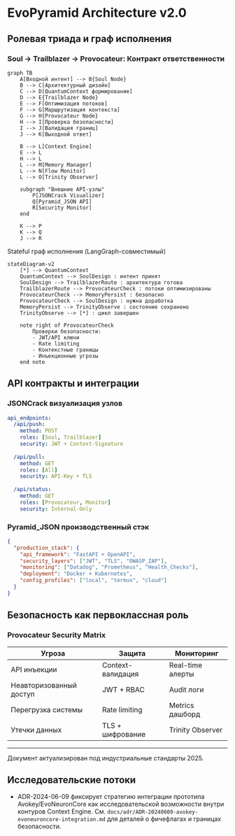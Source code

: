 # EvoPyramid Architecture v2.0

## Ролевая триада и граф исполнения

### Soul → Trailblazer → Provocateur: Контракт ответственности

```mermaid
graph TB
    A[Входной интент] --> B{Soul Node}
    B --> C[Архитектурный дизайн]
    C --> D[QuantumContext формирование]
    D --> E{Trailblazer Node}
    E --> F[Оптимизация потоков]
    F --> G[Маршрутизация контекста]
    G --> H{Provocateur Node}
    H --> I[Проверка безопасности]
    I --> J[Валидация границ]
    J --> K[Выходной ответ]
    
    B --> L[Context Engine]
    E --> L
    H --> L
    L --> M[Memory Manager]
    L --> N[Flow Monitor]
    L --> O[Trinity Observer]
    
    subgraph "Внешние API-узлы"
        P[JSONCrack Visualizer]
        Q[Pyramid_JSON API]
        R[Security Monitor]
    end
    
    K --> P
    K --> Q
    J --> R
```

Stateful граф исполнения (LangGraph-совместимый)

```mermaid
stateDiagram-v2
    [*] --> QuantumContext
    QuantumContext --> SoulDesign : интент принят
    SoulDesign --> TrailblazerRoute : архитектура готова
    TrailblazerRoute --> ProvocateurCheck : потоки оптимизированы
    ProvocateurCheck --> MemoryPersist : безопасно
    ProvocateurCheck --> SoulDesign : нужна доработка
    MemoryPersist --> TrinityObserve : состояние сохранено
    TrinityObserve --> [*] : цикл завершен
    
    note right of ProvocateurCheck
        Проверки безопасности:
        - JWT/API ключи
        - Rate limiting  
        - Контекстные границы
        - Инъекционные угрозы
    end note
```

## API контракты и интеграции

### JSONCrack визуализация узлов

```yaml
api_endpoints:
  /api/push:
    method: POST
    roles: [Soul, Trailblazer]
    security: JWT + Context-Signature
  
  /api/pull: 
    method: GET
    roles: [All]
    security: API-Key + TLS
  
  /api/status:
    method: GET
    roles: [Provocateur, Monitor]
    security: Internal-Only
```

### Pyramid_JSON производственный стэк

```json
{
  "production_stack": {
    "api_framework": "FastAPI + OpenAPI",
    "security_layers": ["JWT", "TLS", "OWASP_ZAP"],
    "monitoring": ["Datadog", "Prometheus", "Health_Checks"],
    "deployment": "Docker + Kubernetes",
    "config_profiles": ["local", "termux", "cloud"]
  }
}
```

## Безопасность как первоклассная роль

### Provocateur Security Matrix

| Угроза                | Защита               | Мониторинг           |
| --------------------- | -------------------- | -------------------- |
| API инъекции          | Context-валидация    | Real-time алерты     |
| Неавторизованный доступ | JWT + RBAC         | Audit логи           |
| Перегрузка системы    | Rate limiting        | Metrics дашборд      |
| Утечки данных         | TLS + шифрование     | Trinity Observer     |

---

Документ актуализирован под индустриальные стандарты 2025.

## Исследовательские потоки

- ADR-2024-06-09 фиксирует стратегию интеграции прототипа Avokey/EvoNeuronCore как исследовательской возможности внутри контуров Context Engine. См. `docs/adr/ADR-20240609-avokey-evoneuroncore-integration.md` для деталей о фичефлагах и границах безопасности.
